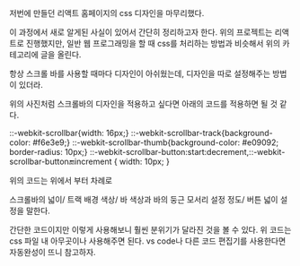 저번에 만들던 리액트 홈페이지의 css 디자인을 마무리했다.

이 과정에서 새로 알게된 사실이 있어서 간단히 정리하고자 한다. 위의 프로젝트는 리액트로 진행했지만, 일반 웹 프로그래밍을 할 때 css를 처리하는 방법과 비슷해서 위의 카테고리에 글을 올린다.

 

항상 스크롤 바를 사용할 때마다 디자인이 아쉬웠는데, 디자인을 따로 설정해주는 방법이 있더라.

위의 사진처럼 스크롤바의 디자인을 적용하고 싶다면 아래의 코드를 적용하면 될 것 같다. 

 


::-webkit-scrollbar{width: 16px;}
::-webkit-scrollbar-track{background-color: #f6e3e9;}
::-webkit-scrollbar-thumb{background-color: #e09092; border-radius: 10px;}
::-webkit-scrollbar-button:start:decrement,::-webkit-scrollbar-button:end:increment {
    width: 10px; 
}
 
 
위의 코드는 위에서 부터 차례로

스크롤바의 넓이/ 트랙 배경 색상/ 바 색상과 바의 둥근 모서리 설정 정도/ 버튼 넓이 설정을 말한다.

 

간단한 코드이지만 이렇게 사용해보니 훨씬 분위기가 달라진 것을 볼 수 있다. 위 코드는 css 파일 내 아무곳이나 사용해주면 된다. vs code나 다른 코드 편집기를 사용한다면 자동완성이 뜨니 참고하자.
